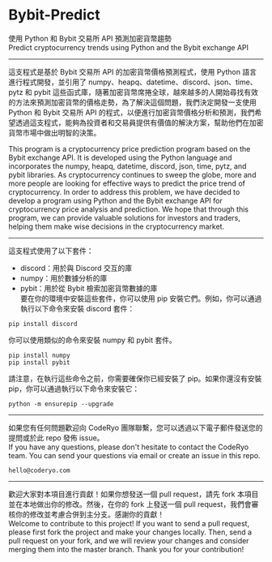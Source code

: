 # Bybit-Predict
使用 Python 和 Bybit 交易所 API 預測加密貨幣趨勢  
Predict cryptocurrency trends using Python and the Bybit exchange API

---
這支程式是基於 Bybit 交易所 API 的加密貨幣價格預測程式，使用 Python 語言進行程式開發，並引用了 numpy、heapq、datetime、discord、json、time、pytz 和 pybit 這些函式庫，隨著加密貨幣席捲全球，越來越多的人開始尋找有效的方法來預測加密貨幣的價格走勢，為了解決這個問題，我們決定開發一支使用 Python 和 Bybit 交易所 API 的程式，以便進行加密貨幣價格分析和預測，我們希望透過這支程式，能夠為投資者和交易員提供有價值的解決方案，幫助他們在加密貨幣市場中做出明智的決策。  

This program is a cryptocurrency price prediction program based on the Bybit exchange API. It is developed using the Python language and incorporates the numpy, heapq, datetime, discord, json, time, pytz, and pybit libraries. As cryptocurrency continues to sweep the globe, more and more people are looking for effective ways to predict the price trend of cryptocurrency. In order to address this problem, we have decided to develop a program using Python and the Bybit exchange API for cryptocurrency price analysis and prediction. We hope that through this program, we can provide valuable solutions for investors and traders, helping them make wise decisions in the cryptocurrency market.

---

這支程式使用了以下套件：  
+ discord：用於與 Discord 交互的庫  
+ numpy：用於數據分析的庫  
+ pybit：用於從 Bybit 檢索加密貨幣數據的庫  
要在你的環境中安裝這些套件，你可以使用 pip 安裝它們。例如，你可以通過執行以下命令來安裝 discord 套件：
```
pip install discord
```
你可以使用類似的命令來安裝 numpy 和 pybit 套件。  
```
pip install numpy
pip install pybit
```
請注意，在執行這些命令之前，你需要確保你已經安裝了 pip。如果你還沒有安裝 pip，你可以通過執行以下命令來安裝它：  
```
python -m ensurepip --upgrade
```

---

如果您有任何問題歡迎向 CodeRyo 團隊聯繫，您可以透過以下電子郵件發送您的提問或於此 repo 發佈 issue。  
If you have any questions, please don't hesitate to contact the CodeRyo team. You can send your questions via email or create an issue in this repo.  
```
hello@coderyo.com
```

---

歡迎大家對本項目進行貢獻！如果你想發送一個 pull request，請先 fork 本項目並在本地做出你的修改。然後，在你的 fork 上發送一個 pull request，我們會審核你的修改並考慮合併到主分支。感謝你的貢獻！  
Welcome to contribute to this project! If you want to send a pull request, please first fork the project and make your changes locally. Then, send a pull request on your fork, and we will review your changes and consider merging them into the master branch. Thank you for your contribution!  

